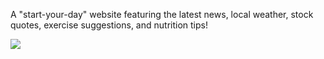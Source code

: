 A "start-your-day" website featuring the latest news, local weather, stock quotes, exercise suggestions, and nutrition tips!

![](https://github.com/nicolealdurien/catch-up-over-coffee/blob/main/images/screenshot.png?raw=true)